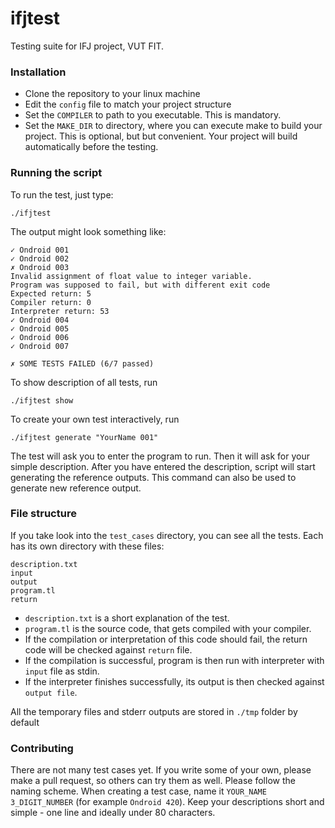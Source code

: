 # ifjtest
Testing suite for IFJ project, VUT FIT.

### Installation
- Clone the repository to your linux machine
- Edit the `config` file to match your project structure
- Set the `COMPILER` to path to you executable. This is mandatory.
- Set the `MAKE_DIR` to directory, where you can execute make to build your project. 
This is optional, but but convenient. Your project will build automatically before the testing.

### Running the script
To run the test, just type:
```
./ifjtest
```
The output might look something like:
```
✓ Ondroid 001
✓ Ondroid 002
✗ Ondroid 003
Invalid assignment of float value to integer variable.
Program was supposed to fail, but with different exit code
Expected return: 5
Compiler return: 0
Interpreter return: 53
✓ Ondroid 004
✓ Ondroid 005
✓ Ondroid 006
✓ Ondroid 007

✗ SOME TESTS FAILED (6/7 passed)
```
To show description of all tests, run
```
./ifjtest show
```
To create your own test interactively, run
```
./ifjtest generate "YourName 001"
```
The test will ask you to enter the program to run. Then it will ask for your simple description. After you have entered the description, script will start generating the reference outputs.
This command can also be used to generate new reference output.

### File structure
If you take look into the `test_cases` directory, you can see all the tests. Each has its own directory with these files:
```
description.txt
input
output
program.tl
return
```
- `description.txt` is a short explanation of the test. 
- `program.tl` is the source code, that gets compiled with your compiler. 
- If the compilation or interpretation of this code should fail, the return code will be checked against `return` file. 
- If the compilation is successful, program is then run with interpreter with `input` file as stdin. 
- If the interpreter finishes successfully, its output is then checked against `output file`.

All the temporary files and stderr outputs are stored in `./tmp` folder by default


### Contributing
There are not many test cases yet. If you write some of your own, please make a pull request, so others can try them as well. Please follow the naming scheme. When creating a test case, name it `YOUR_NAME 3_DIGIT_NUMBER` (for example `Ondroid 420`). Keep your descriptions short and simple - one line and ideally under 80 characters.
